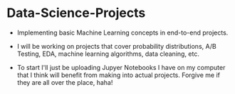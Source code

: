 # Data-Science-Projects

- Implementing basic Machine Learning concepts in end-to-end projects.
- I will be working on projects that cover probability distributions, A/B Testing, EDA, machine learning algorithms, data cleaning, etc.

- To start I'll just be  uploading Jupyer Notebooks I have on my computer that I think will benefit from making into actual projects. Forgive me if they are all over the place, haha!
